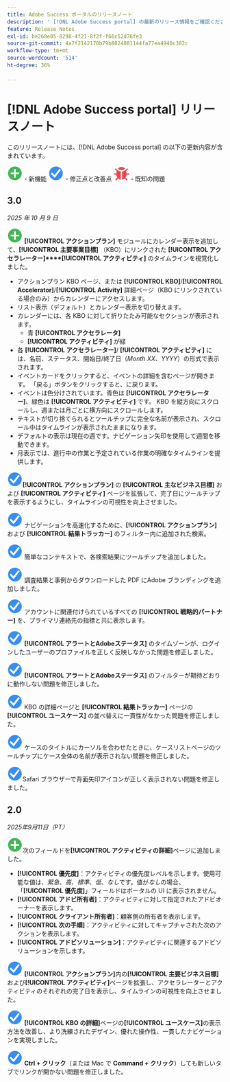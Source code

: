 ```yaml
---
title: Adobe Success ポータルのリリースノート
description: ' [!DNL Adobe Success portal] の最新のリリース情報をご確認ください。'
feature: Release Notes
exl-id: be268e05-8298-4f21-8f2f-f66c52d76fe3
source-git-commit: 4a7f2142170b79b8024881144fa77ea4940c382c
workflow-type: tm+mt
source-wordcount: '514'
ht-degree: 36%

---
```


# [!DNL Adobe Success portal] リリースノート

このリリースノートには、[!DNL Adobe Success portal] の以下の更新内容が含まれています。

![新規](../adobe-success-portal/assets/new.svg) - 新機能
![修正](../adobe-success-portal/assets/fix.svg) - 修正点と改善点
![バグ](../adobe-success-portal/assets/bug.svg) - 既知の問題

## 3.0

_2025 年 10 月 9 日_

![ 新規 ](../adobe-success-portal/assets/new.svg) **[!UICONTROL アクションプラン]** モジュールにカレンダー表示を追加して、**[!UICONTROL 主要事業目標]** （KBO）にリンクされた **[!UICONTROL アクセラレーター]****[!UICONTROL アクティビティ]** のタイムラインを視覚化しました。
* アクションプラン KBO ページ、または **[!UICONTROL KBO]**/**[!UICONTROL Accelerator]**/**[!UICONTROL Activity]** 詳細ページ（KBO にリンクされている場合のみ）からカレンダーにアクセスします。
* リスト表示（デフォルト）とカレンダー表示を切り替えます。
* カレンダーには、各 KBO に対して折りたたみ可能なセクションが表示されます。
   * 青 **[!UICONTROL アクセラレータ]**
   * **[!UICONTROL アクティビティ]** が緑
* 各 **[!UICONTROL アクセラレーター]**/ **[!UICONTROL アクティビティ]** には、名前、ステータス、開始日/終了日（*Month XX*、*YYYY*）の形式で表示されます。
* イベントカードをクリックすると、イベントの詳細を含むページが開きます。 「戻る」ボタンをクリックすると、に戻ります。
* イベントは色分けされています。青色は **[!UICONTROL アクセラレーター]**、緑色は **[!UICONTROL アクティビティ]** です。 KBO を縦方向にスクロールし、週または月ごとに横方向にスクロールします。
* テキストが切り捨てられるとツールチップに完全な名前が表示され、スクロール中はタイムラインが表示されたままになります。
* デフォルトの表示は現在の週です。ナビゲーション矢印を使用して週間を移動できます。
* 月表示では、進行中の作業と予定されている作業の明確なタイムラインを提供します。

![ 修正 ](../adobe-success-portal/assets/fix.svg)**[!UICONTROL アクションプラン]** の **[!UICONTROL 主なビジネス目標]** および **[!UICONTROL アクティビティ]** ページを拡張して、完了日にツールチップを表示するようにし、タイムラインの可視性を向上させました。

![ 修正 ](../adobe-success-portal/assets/fix.svg) ナビゲーションを高速化するために、**[!UICONTROL アクションプラン]** および **[!UICONTROL 結果トラッカー]** のフィルター内に追加された検索。


![ 修正 ](../adobe-success-portal/assets/fix.svg) 簡単なコンテキストで、各検索結果にツールチップを追加しました。

![ 修正 ](../adobe-success-portal/assets/fix.svg) 調査結果と事例からダウンロードした PDF にAdobe ブランディングを追加しました。

![ 修正 ](../adobe-success-portal/assets/fix.svg) アカウントに関連付けられているすべての **[!UICONTROL 戦略的パートナー]** を、プライマリ連絡先の指標と共に表示します。

![ 修正 ](../adobe-success-portal/assets/fix.svg) **[!UICONTROL アラートとAdobeステータス]** のタイムゾーンが、ログインしたユーザーのプロファイルを正しく反映しなかった問題を修正しました。

![ 修正 ](../adobe-success-portal/assets/fix.svg) **[!UICONTROL アラートとAdobeステータス]** のフィルターが期待どおりに動作しない問題を修正しました。

![ 修正 ](../adobe-success-portal/assets/fix.svg) KBO の詳細ページと **[!UICONTROL 結果トラッカー]** ページの **[!UICONTROL ユースケース]** の並べ替えに一貫性がなかった問題を修正しました。

![ 修正 ](../adobe-success-portal/assets/fix.svg) ケースのタイトルにカーソルを合わせたときに、ケースリストページのツールチップにケース全体の名前が表示されない問題を修正しました。

![ 修正 ](../adobe-success-portal/assets/fix.svg)Safari ブラウザーで背面矢印アイコンが正しく表示されない問題を修正しました。

## 2.0

_2025年9月11日（PT）_

![新規](../adobe-success-portal/assets/new.svg)次のフィールドを&#x200B;**[!UICONTROL アクティビティの詳細]**&#x200B;ページに追加しました。

* **[!UICONTROL 優先度]**：アクティビティの優先度レベルを示します。使用可能な値は、*緊急*、*高*、*標準*、*低*、*なし*&#x200B;です。値が&#x200B;*なし*&#x200B;の場合、「**[!UICONTROL 優先度]**」フィールドはポータルの UI に表示されません。
* **[!UICONTROL アドビ所有者]**：アクティビティに対して指定されたアドビオーナーを表示します。
* **[!UICONTROL クライアント所有者]**：顧客側の所有者を表示します。
* **[!UICONTROL 次の手順]**：アクティビティに対してキャプチャされた次のアクションを表示します。
* **[!UICONTROL アドビソリューション]**：アクティビティに関連するアドビソリューションを示します。

![修正](../adobe-success-portal/assets/fix.svg) **[!UICONTROL アクションプラン]**&#x200B;内の&#x200B;**[!UICONTROL 主要ビジネス目標]**&#x200B;および&#x200B;**[!UICONTROL アクティビティ]**&#x200B;ページを拡張し、アクセラレーターとアクティビティのそれぞれの完了日を表示し、タイムラインの可視性を向上させました。

![修正](../adobe-success-portal/assets/fix.svg) **[!UICONTROL KBO の詳細]**&#x200B;ページの&#x200B;**[!UICONTROL ユースケース]**&#x200B;の表示方法を改善し、より洗練されたデザイン、優れた操作性、一貫したナビゲーションを実現しました。

![修正](../adobe-success-portal/assets/fix.svg) **Ctrl + クリック**（または Mac で **Command + クリック**）しても新しいタブでリンクが開かない問題を修正しました。
